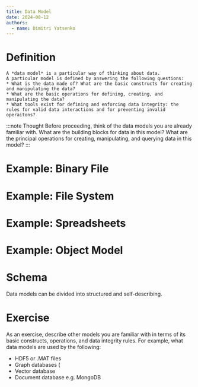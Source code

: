 ```yaml
---
title: Data Model
date: 2024-08-12
authors:
  - name: Dimitri Yatsenko
---
```


# Definition
```{card} Data Model
A *data model* is a particular way of thinking about data. 
A particular model is defined by answering the following questions:
* What is the data made of? What are the basic constructs for creating and manipulating the data?
* What are the basic operations for defining, creating, and manipulating the data?
* What tools exist for defining and enforcing data integrity: the rules for valid data interactions and for preventing invalid operaitons?
```

:::note Thought
Before proceeding, think of the data models you are already familiar with.
What are the building blocks for data in this model?
What are the principal operations for creating, manipulating, and querying data in this model?
:::

# Example: Binary File

# Example: File System

# Example: Spreadsheets

# Example: Object Model

# Schema
Data models can be divided into structured and self-describing.

# Exercise
As an exercise, describe other models you are familiar with in terms of its basic constructs, operations, and data integrity rules.
For example, what data models  are used by the following:

* HDF5 or .MAT files
* Graph databases (
* Vector database
* Document database e.g. MongoDB
